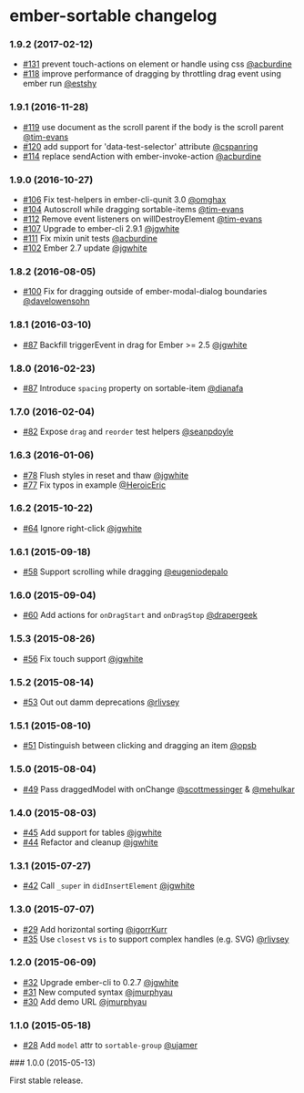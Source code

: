 # ember-sortable changelog

### 1.9.2 (2017-02-12)

- [#131](https://github.com/jgwhite/ember-sortable/pull/131) prevent touch-actions on element or handle using css [@acburdine](https://github.com/acburdine)
- [#118](https://github.com/jgwhite/ember-sortable/pull/118) improve performance of dragging by throttling drag event using ember run [@estshy](https://github.com/estshy)

### 1.9.1 (2016-11-28)

- [#119](https://github.com/jgwhite/ember-sortable/pull/119) use document as the scroll parent if the body is the scroll parent [@tim-evans](https://github.com/tim-evans)
- [#120](https://github.com/jgwhite/ember-sortable/pull/120) add support for 'data-test-selector' attribute [@cspanring](https://github.com/cspanring)
- [#114](https://github.com/jgwhite/ember-sortable/pull/114) replace sendAction with ember-invoke-action [@acburdine](https://github.com/acburdine)

### 1.9.0 (2016-10-27)

- [#106](https://github.com/jgwhite/ember-sortable/pull/106) Fix test-helpers in ember-cli-qunit 3.0 [@omghax](https://github.com/omghax)
- [#104](https://github.com/jgwhite/ember-sortable/pull/104) Autoscroll while dragging sortable-items [@tim-evans](https://github.com/tim-evans)
- [#112](https://github.com/jgwhite/ember-sortable/pull/112) Remove event listeners on willDestroyElement [@tim-evans](https://github.com/tim-evans)
- [#107](https://github.com/jgwhite/ember-sortable/pull/107) Upgrade to ember-cli 2.9.1 [@jgwhite](https://github.com/jgwhite)
- [#111](https://github.com/jgwhite/ember-sortable/pull/111) Fix mixin unit tests [@acburdine](https://github.com/acburdine)
- [#102](https://github.com/jgwhite/ember-sortable/pull/102) Ember 2.7 update [@jgwhite](https://github.com/jgwhite)

### 1.8.2 (2016-08-05)

- [#100](https://github.com/jgwhite/ember-sortable/pull/100) Fix for dragging outside of ember-modal-dialog boundaries [@davelowensohn](https://github.com/davelowensohn)

### 1.8.1 (2016-03-10)

- [#87](https://github.com/jgwhite/ember-sortable/pull/90) Backfill triggerEvent in drag for Ember >= 2.5 [@jgwhite](https://github.com/jgwhite)

### 1.8.0 (2016-02-23)

- [#87](https://github.com/jgwhite/ember-sortable/pull/87) Introduce `spacing` property on sortable-item [@dianafa](https://github.com/dianafa)

### 1.7.0 (2016-02-04)

- [#82](https://github.com/jgwhite/ember-sortable/pull/82) Expose `drag` and `reorder` test helpers [@seanpdoyle](https://github.com/seanpdoyle)

### 1.6.3 (2016-01-06)

- [#78](https://github.com/jgwhite/ember-sortable/pull/78) Flush styles in reset and thaw [@jgwhite](https://github.com/jgwhite)
- [#77](https://github.com/jgwhite/ember-sortable/pull/77) Fix typos in example [@HeroicEric](https://github.com/HeroicEric)

### 1.6.2 (2015-10-22)

- [#64](https://github.com/jgwhite/ember-sortable/pull/64) Ignore right-click [@jgwhite](https://github.com/jgwhite)

### 1.6.1 (2015-09-18)

- [#58](https://github.com/jgwhite/ember-sortable/pull/58) Support scrolling while dragging [@eugeniodepalo](https://github.com/eugeniodepalo)

### 1.6.0 (2015-09-04)

- [#60](https://github.com/jgwhite/ember-sortable/pull/60) Add actions for `onDragStart` and `onDragStop` [@drapergeek](https://github.com/drapergeek)

### 1.5.3 (2015-08-26)

- [#56](https://github.com/jgwhite/ember-sortable/pull/56) Fix touch support [@jgwhite](https://github.com/jgwhite)

### 1.5.2 (2015-08-14)

- [#53](https://github.com/jgwhite/ember-sortable/pull/53) Out out damm deprecations [@rlivsey](https://github.com/rlivsey)

### 1.5.1 (2015-08-10)

- [#51](https://github.com/jgwhite/ember-sortable/pull/51) Distinguish between clicking and dragging an item [@opsb](https://github.com/opsb)

### 1.5.0 (2015-08-04)

- [#49](https://github.com/jgwhite/ember-sortable/pull/49) Pass draggedModel with onChange [@scottmessinger](https://github.com/scottmessinger) & [@mehulkar](https://github.com/mehulkar)

### 1.4.0 (2015-08-03)

- [#45](https://github.com/jgwhite/ember-sortable/pull/44) Add support for tables [@jgwhite](https://github.com/jgwhite)
- [#44](https://github.com/jgwhite/ember-sortable/pull/44) Refactor and cleanup [@jgwhite](https://github.com/jgwhite)

### 1.3.1 (2015-07-27)

- [#42](https://github.com/jgwhite/ember-sortable/pull/42) Call `_super` in `didInsertElement` [@jgwhite](https://github.com/jgwhite)

### 1.3.0 (2015-07-07)

- [#29](https://github.com/jgwhite/ember-sortable/pull/29) Add horizontal sorting [@igorrKurr](https://github.com/igorrKurr)
- [#35](https://github.com/jgwhite/ember-sortable/pull/35) Use `closest` vs `is` to support complex handles (e.g. SVG) [@rlivsey](https://github.com/rlivsey)

### 1.2.0 (2015-06-09)

- [#32](https://github.com/jgwhite/ember-sortable/pull/32) Upgrade ember-cli to 0.2.7 [@jgwhite](https://github.com/jgwhite)
- [#31](https://github.com/jgwhite/ember-sortable/pull/31) New computed syntax [@jmurphyau](https://github.com/jmurphyau)
- [#30](https://github.com/jgwhite/ember-sortable/pull/30) Add demo URL [@jmurphyau](https://github.com/jmurphyau)

### 1.1.0 (2015-05-18)

- [#28](https://github.com/jgwhite/ember-sortable/pull/28) Add `model` attr to `sortable-group` [@ujamer](https://github.com/ujamer)

### 1.0.0 (2015-05-13)

First stable release.
